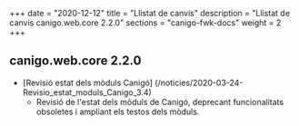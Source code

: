 +++
date        = "2020-12-12"
title       = "Llistat de canvis"
description = "Llistat de canvis canigo.web.core 2.2.0"
sections    = "canigo-fwk-docs"
weight		= 2
+++

## canigo.web.core 2.2.0

- [Revisió estat dels mòduls Canigó] (/noticies/2020-03-24-Revisio_estat_moduls_Canigo_3.4)
   - Revisió de l'estat dels mòduls de Canigó, deprecant funcionalitats obsoletes i ampliant els testos dels mòduls.